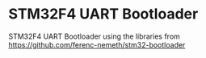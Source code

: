 # STM32F4 UART Bootloader
STM32F4 UART Bootloader using the libraries from https://github.com/ferenc-nemeth/stm32-bootloader
